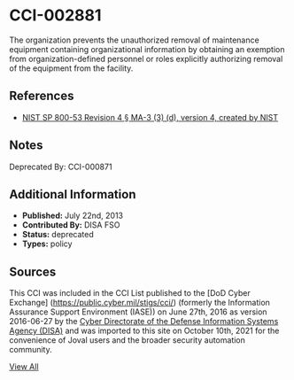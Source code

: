 # CCI-002881

The organization prevents the unauthorized removal of maintenance equipment containing organizational information by obtaining an exemption from organization-defined personnel or roles explicitly authorizing removal of the equipment from the facility.

## References ##

* [NIST SP 800-53 Revision 4 § MA-3 (3) (d), version 4, created by NIST](http://csrc.nist.gov/publications/PubsSPs.html)

## Notes ##



Deprecated By: CCI-000871

## Additional Information ##

* **Published:** July 22nd, 2013
* **Contributed By:** DISA FSO
* **Status:** deprecated
* **Types:** policy

## Sources ##

This CCI was included in the CCI List published to the [DoD Cyber Exchange]
(https://public.cyber.mil/stigs/cci/) (formerly the Information Assurance Support Environment
(IASE)) on June 27th, 2016 as version 2016-06-27 by the [Cyber Directorate of the Defense 
Information Systems Agency (DISA)](https://public.cyber.mil/about-cyber/) and was imported to 
this site on October 10th, 2021 for the convenience of Joval users and the broader security automation community.

[View All](../README.md)
